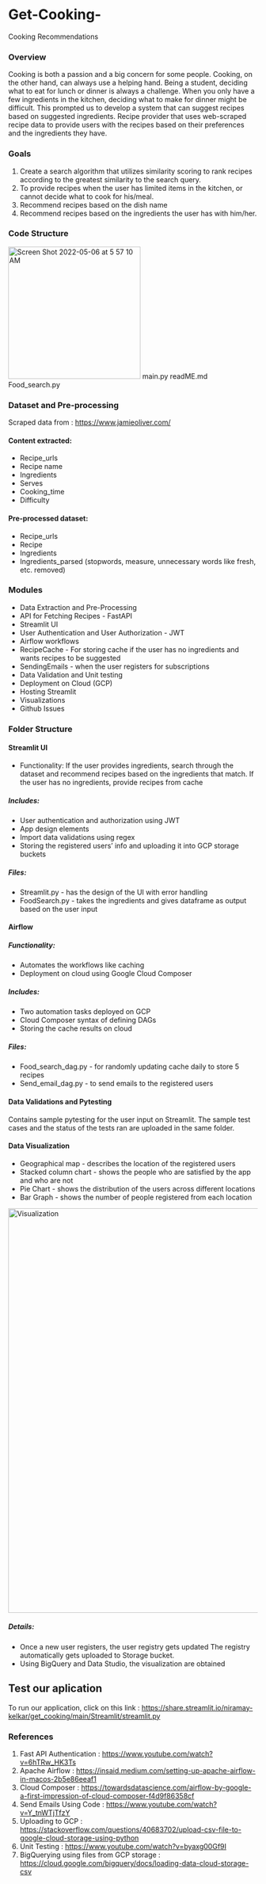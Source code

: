 # Get-Cooking-

Cooking Recommendations

### Overview
Cooking is both a passion and a big concern for some people. Cooking, on the other hand, can always use a helping hand. Being a student, deciding what to eat for lunch or dinner is always a challenge. When you only have a few ingredients in the kitchen, deciding what to make for dinner might be difficult. This prompted us to develop a system that can suggest recipes based on suggested ingredients. Recipe provider that uses web-scraped recipe data to provide users with the recipes based on their preferences and the ingredients they have.

### Goals
1. Create a search algorithm that utilizes similarity scoring to rank recipes according to the greatest similarity to the search query.
2. To provide recipes when the user has limited items in the kitchen, or cannot decide what to cook for his/meal.
3. Recommend recipes based on the dish name
4. Recommend recipes based on the ingredients the user has with him/her.

### Code Structure
<img width="267" alt="Screen Shot 2022-05-06 at 5 57 10 AM" src="https://user-images.githubusercontent.com/91446801/167110572-5838023a-5f95-4499-ab20-2df354595670.png">
main.py
readME.md
Food_search.py

### Dataset and Pre-processing
Scraped data from : https://www.jamieoliver.com/
#### Content extracted:
   - Recipe_urls
   - Recipe name
   - Ingredients
   - Serves
   - Cooking_time
   - Difficulty
#### Pre-processed dataset:
   - Recipe_urls
   - Recipe
   - Ingredients
   - Ingredients_parsed (stopwords, measure, unnecessary words like fresh, etc. removed)


### Modules
- Data Extraction and Pre-Processing
- API for Fetching Recipes - FastAPI
- Streamlit UI
- User Authentication and User Authorization - JWT
- Airflow workflows 
- RecipeCache - For storing cache if the user has no ingredients and wants recipes to be suggested
- SendingEmails - when the user registers for subscriptions
- Data Validation and Unit testing
- Deployment on Cloud (GCP)
- Hosting Streamlit
- Visualizations
- Github Issues 

### Folder Structure
#### Streamlit UI
 - Functionality:
If the user provides ingredients, search through the dataset and recommend recipes based on the ingredients that match. 
If the user has no ingredients, provide recipes from cache

##### Includes:
- User authentication and authorization using JWT
- App design elements
- Import data validations using regex
- Storing the registered users’ info and uploading it into GCP storage buckets
##### Files:
- Streamlit.py - has the design of the UI with error handling
- FoodSearch.py - takes the ingredients and gives dataframe as output based on the user input


#### Airflow 
##### Functionality:
- Automates the workflows like caching 
- Deployment on cloud using Google Cloud Composer
##### Includes:
- Two automation tasks deployed on GCP
- Cloud Composer syntax of defining DAGs
- Storing the cache results on cloud
##### Files:
- Food_search_dag.py - for randomly updating cache daily to store 5 recipes 
- Send_email_dag.py - to send emails to the registered users 


#### Data Validations and Pytesting
Contains sample pytesting for the user input on Streamlit. The sample test cases and the status of the tests ran are uploaded in the same folder.

#### Data Visualization
- Geographical map - describes the location of the registered users
- Stacked column chart - shows the people who are satisfied by the app and who are not
- Pie Chart - shows the distribution of the users across different locations
- Bar Graph - shows the number of people registered from each location

<img width="817" alt="Visualization" src="https://user-images.githubusercontent.com/91446801/167113258-4f1073fb-26c1-4987-abf7-b933614f1a4e.png">


##### Details:
 - Once a new user registers, the user registry gets updated
The registry automatically gets uploaded to Storage bucket.
- Using BigQuery and Data Studio, the visualization are obtained

## Test our aplication
To run our application, click on this link : https://share.streamlit.io/niramay-kelkar/get_cooking/main/Streamlit/streamlit.py

### References

1. Fast API Authentication : https://www.youtube.com/watch?v=6hTRw_HK3Ts
2. Apache Airflow : https://insaid.medium.com/setting-up-apache-airflow-in-macos-2b5e86eeaf1
3. Cloud Composer : https://towardsdatascience.com/airflow-by-google-a-first-impression-of-cloud-composer-f4d9f86358cf
4. Send Emails Using Code : https://www.youtube.com/watch?v=Y_tnWTjTfzY
5. Uploading to GCP : https://stackoverflow.com/questions/40683702/upload-csv-file-to-google-cloud-storage-using-python
6. Unit Testing : https://www.youtube.com/watch?v=byaxg00Gf9I
7. BigQuerying using files from GCP storage : https://cloud.google.com/bigquery/docs/loading-data-cloud-storage-csv


